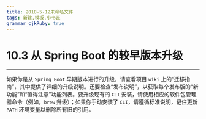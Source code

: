```yaml
---
title: 2018-5-12未命名文件 
tags: 新建,模板,小书匠
grammar_cjkRuby: true
---
```



# 10.3 从 Spring Boot 的较早版本升级
---

如果你是从 `Spring Boot` 早期版本进行的升级，请查看项目 `wiki` 上的“迁移指南”，其中提供了详细的升级说明。还要检查“发布说明”，以获取每个发布版的“新功能”和“值得注意”功能列表。要升级现有的 `CLI` 安装，请使用相应的软件包管理器命令（例如，`brew` 升级）；如果你手动安装了 `CLI`，请遵循标准说明，记住更新 `PATH` 环境变量以删除所有旧的引用。